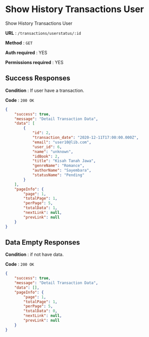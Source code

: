 # Show History Transactions User

Show History Transactions User

**URL** : `/transactions/userstatus/:id`

**Method** : `GET`

**Auth required** : YES

**Permissions required** : YES

## Success Responses

**Condition** : If user have a transaction.

**Code** : `200 OK`


```json
{
    "success": true,
    "message": "Detail Transaction Data",
    "data": [
        {
            "id": 2,
            "transaction_date": "2020-12-11T17:00:00.000Z",
            "email": "user10@lib.com",
            "user_id": 6,
            "name": "unknown",
            "idBook": 2,
            "title": "Kisah Tanah Jawa",
            "genreName": "Romance",
            "authorName": "Sayembara",
            "statusName": "Pending"
        }
    ],
    "pageInfo": {
        "page": 1,
        "totalPage": 1,
        "perPage": 5,
        "totalData": 1,
        "nextLink": null,
        "prevLink": null
    }
}
```
## Data Empty Responses

**Condition** : if not have data.

**Code** : `200 OK`

```json
{
    "success": true,
    "message": "Detail Transaction Data",
    "data": [],
    "pageInfo": {
        "page": 1,
        "totalPage": 1,
        "perPage": 5,
        "totalData": 0,
        "nextLink": null,
        "prevLink": null
    }
}
```